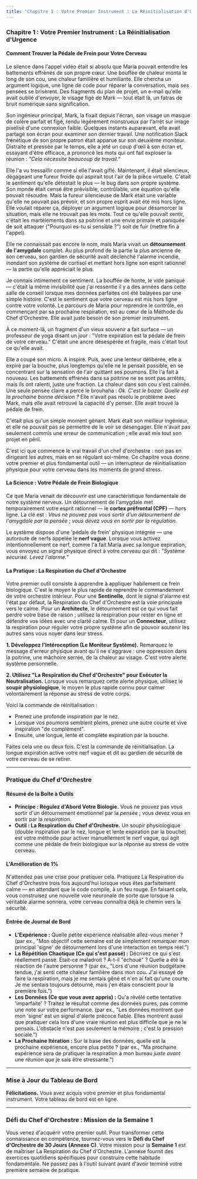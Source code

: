 ```yaml
---
title: "Chapitre 1 : Votre Premier Instrument : La Réinitialisation d'Urgence"
---
```

### **Chapitre 1 : Votre Premier Instrument : La Réinitialisation d'Urgence**
#### Comment Trouver la Pédale de Frein pour Votre Cerveau

Le silence dans l'appel vidéo était si absolu que Maria pouvait entendre les battements effrénés de son propre cœur. Une bouffée de chaleur monta le long de son cou, une chaleur familière et humiliante. Elle chercha un argument logique, une ligne de code pour réparer la conversation, mais ses pensées se brisèrent. Des fragments du plan de projet, un e-mail qu'elle avait oublié d'envoyer, le visage figé de Mark — tout était là, un fatras de bruit numérique sans signification.

Son ingénieur principal, Mark, la fixait depuis l'écran, son visage un masque de colère parfait et figé, rendu légèrement monstrueux par l'arrêt sur image pixelisé d'une connexion faible. Quelques instants auparavant, elle avait partagé son écran pour examiner son dernier travail. Une notification Slack frénétique de son propre patron était apparue sur son deuxième moniteur. Distraite et pressée par le temps, elle a jeté un coup d'œil à son écran et, essayant d'être efficace, a prononcé les mots qui ont fait exploser la réunion : *"Cela nécessite beaucoup de travail."*

Elle l'a vu tressaillir comme si elle l'avait giflé. Maintenant, il était silencieux, dégageant une fureur froide qui aspirait tout l'air de la pièce virtuelle. C'était le sentiment qu'elle détestait le plus — le bug dans son propre système. Son monde était censé être prévisible, contrôlable, une équation qu'elle pouvait résoudre. Mais la fureur silencieuse de Mark était une variable qu'elle ne pouvait pas prévoir, et son propre esprit avait été mis hors ligne. Elle voulait réparer ça, déployer un argument logique pour désamorcer la situation, mais elle ne trouvait pas les mots. Tout ce qu'elle pouvait sentir, c'était les martèlements dans sa poitrine et une envie primale et paniquée de soit attaquer ("Pourquoi es-tu si sensible ?") soit de fuir (mettre fin à l'appel).

Elle ne connaissait pas encore le nom, mais Maria vivait un **détournement de l'amygdale** complet. Au plus profond de la partie la plus ancienne de son cerveau, son gardien de sécurité avait déclenché l'alarme incendie, inondant son système de cortisol et mettant hors ligne son esprit rationnel — la partie qu'elle appréciait le plus.

Je connais intimement ce sentiment. La bouffée de honte, le vide paniqué — c'était la même invisibilité que j'ai ressentie il y a des années dans cette salle de conseil lorsque mes données parfaites ont été balayées par une simple histoire. C'est le sentiment que votre cerveau est mis hors ligne contre votre volonté. Le parcours de Maria pour reprendre le contrôle, en commençant par sa prochaine respiration, est au cœur de la Méthode du Chef d'Orchestre. Elle avait juste besoin de son premier instrument.

À ce moment-là, un fragment d'un vieux souvenir a fait surface — un professeur de yoga disant un jour : "Votre expiration est la pédale de frein de votre cerveau." C'était une ancre désespérée et fragile, mais c'était tout ce qu'elle avait.

Elle a coupé son micro. A inspiré. Puis, avec une lenteur délibérée, elle a expiré par la bouche, plus longtemps qu'elle ne le pensait possible, en se concentrant sur la sensation de l'air quittant ses poumons. Elle l'a fait à nouveau. Les battements effrénés dans sa poitrine ne se sont pas arrêtés, mais ils ont ralenti, juste une fraction. La chaleur dans son cou s'est calmée. Une seule pensée claire a percé le brouhaha : *Ok. C'est le bazar. Quelle est la prochaine bonne décision ?* Elle n'avait pas résolu le problème avec Mark, mais elle avait retrouvé la capacité d'y penser. Elle avait trouvé la pédale de frein.

C'était plus qu'un simple moment gênant. Mark était son meilleur ingénieur, et elle ne pouvait pas se permettre de le voir se désengager. Elle n'avait pas seulement commis une erreur de communication ; elle avait mis tout son projet en péril.

C'est ici que commence le vrai travail d'un chef d'orchestre : non pas en dirigeant les autres, mais en se régulant soi-même. Ce chapitre vous donne votre premier et plus fondamental outil — un interrupteur de réinitialisation physique pour votre cerveau dans les moments de grand stress.

#### **La Science : Votre Pédale de Frein Biologique**

Ce que Maria venait de découvrir est une caractéristique fondamentale de notre système nerveux. Un détournement de l'amygdale met temporairement votre esprit rationnel — le **cortex préfrontal (CPF)** — hors ligne. La clé est : *Vous ne pouvez pas vous sortir d'un détournement de l'amygdale par la pensée ; vous devez vous en sortir par la régulation.*

Le système dispose d'une 'pédale de frein' physique intégrée — une autoroute de nerfs appelée le **nerf vague**. Lorsque vous activez intentionnellement ce nerf, comme l'a fait Maria avec sa longue expiration, vous envoyez un signal physique direct à votre cerveau qui dit : *"Système sécurisé. Levez l'alarme."*

#### **La Pratique : La Respiration du Chef d'Orchestre**

Votre premier outil consiste à apprendre à appliquer habilement ce frein biologique. C'est le moyen le plus rapide de reprendre le commandement de votre orchestre intérieur. Pour une **Sentinelle**, dont le signal d'alarme est l'état par défaut, la Respiration du Chef d'Orchestre est la voie principale vers le calme. Pour un **Architecte**, le détournement est ce qui vous fait perdre votre base de raison ; utilisez la respiration pour rester en ligne et défendre vos idées avec une clarté calme. Et pour un **Connecteur**, utilisez la respiration pour réguler votre propre système afin de pouvoir soutenir les autres sans vous noyer dans leur stress.

**1. Développez l'Intéroception (Le Moniteur Système).**
Remarquez le message d'erreur physique avant qu'il ne s'aggrave : une oppression dans la poitrine, une mâchoire serrée, de la chaleur au visage. C'est votre alerte système personnelle.

**2. Utilisez "La Respiration du Chef d'Orchestre" pour Exécuter la Neutralisation.**
Lorsque vous remarquez cette alerte physique, utilisez le **soupir physiologique**, le moyen le plus rapide connu pour calmer volontairement la réponse au stress de votre corps.

Voici la commande de réinitialisation :
*   Prenez une profonde inspiration par le nez.
*   Lorsque vos poumons semblent pleins, prenez une autre courte et vive inspiration "de complément".
*   Ensuite, une longue, lente et complète expiration par la bouche.

Faites cela une ou deux fois. C'est la commande de réinitialisation. La longue expiration active votre nerf vague et dit au gardien de sécurité de votre cerveau de se retirer.

---
### **Pratique du Chef d'Orchestre**

#### **Résumé de la Boîte à Outils**
*   **Principe : Régulez d'Abord Votre Biologie.** Vous ne pouvez pas vous sortir d'un détournement émotionnel par la *pensée* ; vous devez vous en sortir par la *respiration*.
*   **Outil : La Respiration du Chef d'Orchestre.** Un soupir physiologique (double inspiration par le nez, longue et lente expiration par la bouche) est votre méthode pour activer manuellement le nerf vague, qui agit comme une pédale de frein biologique sur la réponse au stress de votre cerveau.

#### **L'Amélioration de 1%**
N'attendez pas une crise pour pratiquer cela. Pratiquez La Respiration du Chef d'Orchestre trois fois aujourd'hui lorsque vous êtes parfaitement calme — en attendant que le code compile, à un feu rouge. En faisant cela, vous construisez une nouvelle voie neuronale de sorte que lorsque la véritable alarme sonnera, votre cerveau connaîtra déjà le chemin vers la sécurité.

#### **Entrée de Journal de Bord**
*   **L'Expérience :** Quelle petite expérience réalisable allez-vous mener ? (par ex., "Mon objectif cette semaine est de simplement remarquer mon principal 'signe' de détournement lors d'une interaction en temps réel.")
*   **La Répétition Chaotique (Ce qui s'est passé) :** Décrivez ce qui s'est réellement passé. Était-ce maladroit ? A-t-il "échoué" ? Quelle a été la réaction de l'autre personne ? (par ex., "Lors d'une réunion budgétaire tendue, j'ai senti cette chaleur familière dans mon cou. J'ai essayé de faire la respiration, mais je me sentais gêné et n'en ai fait qu'une courte. Je me sentais toujours détourné, mais j'en étais conscient pour la première fois.")
*   **Les Données (Ce que vous avez appris) :** Qu'a révélé cette tentative 'imparfaite' ? Traitez le résultat comme des données pures, pas comme une note sur votre performance. (par ex., "Les données montrent que mon 'signe' est un signal d'alerte précoce fiable. Elles montrent aussi que pratiquer cela lors d'une vraie réunion est plus difficile que je ne le pensais. L'obstacle n'est pas seulement la mémoire ; c'est la pression sociale.")
*   **La Prochaine Itération :** Sur la base des données, quelle est la prochaine expérience, encore plus petite ? (par ex., "Ma prochaine expérience sera de pratiquer la respiration à mon bureau *juste avant* une réunion que je sais être stressante.")

---
### **Mise à Jour du Tableau de Bord**

**Félicitations.** Vous avez acquis votre premier et plus fondamental instrument. Votre tableau de bord est en ligne.

---
### **Défi du Chef d'Orchestre : Mission de la Semaine 1**

Vous venez d'acquérir votre premier outil. Pour transformer cette connaissance en compétence, tournez-vous vers le **Défi du Chef d'Orchestre de 30 Jours (Annexe C)**. Votre mission pour la **Semaine 1** est de maîtriser La Respiration du Chef d'Orchestre. L'annexe fournit des exercices quotidiens spécifiques pour construire cette habitude fondamentale. Ne passez pas à l'outil suivant avant d'avoir terminé votre première semaine de pratique.
